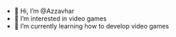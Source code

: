 - 👋 Hi, I’m @Azzavhar
- 👀 I’m interested in video games
- 🌱 I’m currently learning how to develop video games


<!---
Azzavhar/Azzavhar is a ✨ special ✨ repository because its `README.md` (this file) appears on your GitHub profile.
You can click the Preview link to take a look at your changes.
--->
